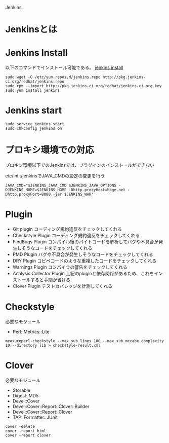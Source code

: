 Jenkins


# Jenkinsとは

# Jenkins Install
以下のコマンドでインストール可能である。
[jenkins install ](https://wiki.jenkins-ci.org/display/JENKINS/Installing+Jenkins+on+Red+Hat+distributions)

```
sudo wget -O /etc/yum.repos.d/jenkins.repo http://pkg.jenkins-ci.org/redhat/jenkins.repo
sudo rpm --import http://pkg.jenkins-ci.org/redhat/jenkins-ci.org.key
sudo yum install jenkins
```

# Jenkins start

```
sudo service jenkins start
sudo chkconfig jenkins on
```

# プロキシ環境での対応

プロキシ環境以下でのJenkinsでは、プラグインのインストールができない

etc/ini.t/jenkinsでJAVA_CMDの設定の変更を行う

```
JAVA_CMD="$JENKINS_JAVA_CMD $JENKINS_JAVA_OPTIONS -DJENKINS_HOME=$JENKINS_HOME -Dhttp.proxyHost=hoge.net -Dhttp.proxyPort=8080 -jar $JENKINS_WAR"
```

#

# Plugin

* Git plugin
コーディング規約違反をチェックしてくれる
* Checkstyle Plugin
 コーディング規約違反をチェックしてくれる
* FindBugs Plugin
コンパイル後のバイトコードを解析してバグや不具合が発生しそうなコードをチェックしてくれる
* PMD Plugin
 バグや不具合が発生しそうなコードをチェックしてくれる
* DRY Plugin
コピペコードのような重複したコードをチェックしてくれる
* Warnings Plugin
コンパイラの警告をチェックしてくれる
* Analysis Collector Plugin
上記のpluginと依存関係があるため、これをインストールすると手間が省ける
* Clover Plugin
テストカバレッジを計測してくれる


# Checkstyle

必要なモジュール

* Perl::Metrics::Lite

```
measureperl-checkstyle --max_sub_lines 100 --max_sub_mccabe_complexity 10 --directory lib > checkstyle-result.xml
```

# Clover

必要なモジュール

* Storable
* Digest::MD5
* Devel::Cover
* Devel::Cover::Report::Clover::Builder
* Devel::Cover::Report::Clover
* TAP::Formatter::JUnit

```
cover -delete
cover -report html
cover -report clover
```

